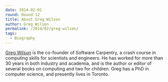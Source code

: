 ```yaml
---
date: 2014-02-01
round: Round 12
title: About Greg Wilson
author: Greg Wilson
permalink: /2014/02/greg-wilson/
tags:
  - Biography
---
```

[Greg Wilson](http://third-bit.com) is the co-founder of Software Carpentry,
a crash course in computing skills for scientists and engineers.
He has worked for more than 30 years in both industry and academia,
and is the author or editor of several books on computing and two for children.
Greg has a PhD in computer science, and presently lives in Toronto.
